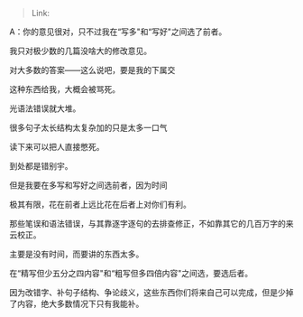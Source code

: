 > Link: 

A：你的意见很对，只不过我在“写多"和“写好"之间选了前者。

我只对极少数的几篇没啥大的修改意见。

对大多数的答案——这么说吧，要是我的下属交

这种东西给我，大概会被骂死。

光语法错误就大堆。

很多句子太长结构太复杂加的只是太多一口气

读下来可以把人直接憋死。

到处都是错别宇。

但是我要在多写和写好之间选前者，因为时间

极其有限，花在前者上远比花在后者上对你们有利。

那些笔误和语法错误，与其靠逐字逐句的去排查修正，不如靠其它的几百万字的来云校正。

主要是没有时间，而要讲的东西太多。

在“精写但少五分之四内容"和“粗写但多四倍内容"之间选，要选后者。

因为改错字、补句子结构、争论歧义，这些东西你们将来自己可以完成，但是少掉了内容，绝大多数情况下只有我能补。